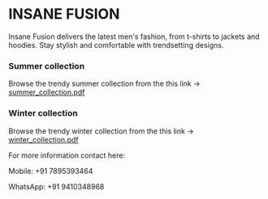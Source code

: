 # INSANE FUSION

Insane Fusion delivers the latest men's fashion, from t-shirts to jackets and hoodies. Stay stylish and comfortable with trendsetting designs.

### Summer collection
Browse the trendy summer collection from the this link ->
[summer_collection.pdf](https://github.com/user-attachments/files/16958866/summer_collection.pdf)


### Winter collection
Browse the trendy winter collection from the this link ->
[winter_collection.pdf](https://github.com/user-attachments/files/16958875/winter_collection.pdf)

For more information contact here:

Mobile: +91 7895393464

WhatsApp: +91 9410348968
